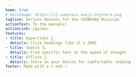 ```yaml
---
home: true
# heroImage: https://v1.vuepress.vuejs.org/hero.png
tagline: Serious Manuals for the THINKING Musician
actionText: To the manuals!
actionLink: /guide/
features:
- title: Hyperlinks 🔗
  details: Click headings like it's 2005
- title: Search 🔍
  details: Find specific text at the speed of thought
- title: Offline 🚽
  details: Store on your device for comfortable reading
footer: Made with a ⌨️ and 🖱️
---
```

